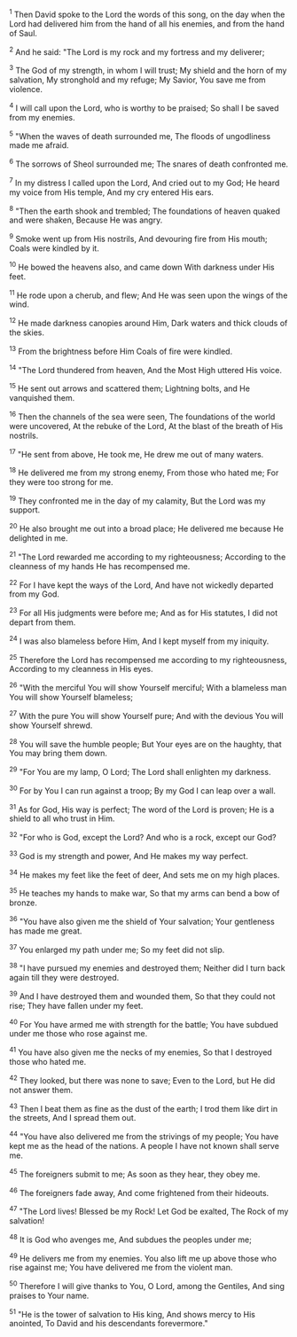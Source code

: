 <sup>1</sup> 
Then David spoke to the Lord the words of this song, on the day when the Lord had delivered him from the hand of all his enemies, and from the hand of Saul. 

<sup>2</sup> 
And he said: "The Lord is my rock and my fortress and my deliverer; 

<sup>3</sup> 
The God of my strength, in whom I will trust; My shield and the horn of my salvation, My stronghold and my refuge; My Savior, You save me from violence. 

<sup>4</sup> 
I will call upon the Lord, who is worthy to be praised; So shall I be saved from my enemies. 

<sup>5</sup> 
"When the waves of death surrounded me, The floods of ungodliness made me afraid. 

<sup>6</sup> 
The sorrows of Sheol surrounded me; The snares of death confronted me. 

<sup>7</sup> 
In my distress I called upon the Lord, And cried out to my God; He heard my voice from His temple, And my cry entered His ears. 

<sup>8</sup> 
"Then the earth shook and trembled; The foundations of heaven quaked and were shaken, Because He was angry. 

<sup>9</sup> 
Smoke went up from His nostrils, And devouring fire from His mouth; Coals were kindled by it. 

<sup>10</sup> 
He bowed the heavens also, and came down With darkness under His feet. 

<sup>11</sup> 
He rode upon a cherub, and flew; And He was seen upon the wings of the wind. 

<sup>12</sup> 
He made darkness canopies around Him, Dark waters and thick clouds of the skies. 

<sup>13</sup> 
From the brightness before Him Coals of fire were kindled. 

<sup>14</sup> 
"The Lord thundered from heaven, And the Most High uttered His voice. 

<sup>15</sup> 
He sent out arrows and scattered them; Lightning bolts, and He vanquished them. 

<sup>16</sup> 
Then the channels of the sea were seen, The foundations of the world were uncovered, At the rebuke of the Lord, At the blast of the breath of His nostrils. 

<sup>17</sup> 
"He sent from above, He took me, He drew me out of many waters. 

<sup>18</sup> 
He delivered me from my strong enemy, From those who hated me; For they were too strong for me. 

<sup>19</sup> 
They confronted me in the day of my calamity, But the Lord was my support. 

<sup>20</sup> 
He also brought me out into a broad place; He delivered me because He delighted in me. 

<sup>21</sup> 
"The Lord rewarded me according to my righteousness; According to the cleanness of my hands He has recompensed me. 

<sup>22</sup> 
For I have kept the ways of the Lord, And have not wickedly departed from my God. 

<sup>23</sup> 
For all His judgments were before me; And as for His statutes, I did not depart from them. 

<sup>24</sup> 
I was also blameless before Him, And I kept myself from my iniquity. 

<sup>25</sup> 
Therefore the Lord has recompensed me according to my righteousness, According to my cleanness in His eyes. 

<sup>26</sup> 
"With the merciful You will show Yourself merciful; With a blameless man You will show Yourself blameless; 

<sup>27</sup> 
With the pure You will show Yourself pure; And with the devious You will show Yourself shrewd. 

<sup>28</sup> 
You will save the humble people; But Your eyes are on the haughty, that You may bring them down. 

<sup>29</sup> 
"For You are my lamp, O Lord; The Lord shall enlighten my darkness. 

<sup>30</sup> 
For by You I can run against a troop; By my God I can leap over a wall. 

<sup>31</sup> 
As for God, His way is perfect; The word of the Lord is proven; He is a shield to all who trust in Him. 

<sup>32</sup> 
"For who is God, except the Lord? And who is a rock, except our God? 

<sup>33</sup> 
God is my strength and power, And He makes my way perfect. 

<sup>34</sup> 
He makes my feet like the feet of deer, And sets me on my high places. 

<sup>35</sup> 
He teaches my hands to make war, So that my arms can bend a bow of bronze. 

<sup>36</sup> 
"You have also given me the shield of Your salvation; Your gentleness has made me great. 

<sup>37</sup> 
You enlarged my path under me; So my feet did not slip. 

<sup>38</sup> 
"I have pursued my enemies and destroyed them; Neither did I turn back again till they were destroyed. 

<sup>39</sup> 
And I have destroyed them and wounded them, So that they could not rise; They have fallen under my feet. 

<sup>40</sup> 
For You have armed me with strength for the battle; You have subdued under me those who rose against me. 

<sup>41</sup> 
You have also given me the necks of my enemies, So that I destroyed those who hated me. 

<sup>42</sup> 
They looked, but there was none to save; Even to the Lord, but He did not answer them. 

<sup>43</sup> 
Then I beat them as fine as the dust of the earth; I trod them like dirt in the streets, And I spread them out. 

<sup>44</sup> 
"You have also delivered me from the strivings of my people; You have kept me as the head of the nations. A people I have not known shall serve me. 

<sup>45</sup> 
The foreigners submit to me; As soon as they hear, they obey me. 

<sup>46</sup> 
The foreigners fade away, And come frightened from their hideouts. 

<sup>47</sup> 
"The Lord lives! Blessed be my Rock! Let God be exalted, The Rock of my salvation! 

<sup>48</sup> 
It is God who avenges me, And subdues the peoples under me; 

<sup>49</sup> 
He delivers me from my enemies. You also lift me up above those who rise against me; You have delivered me from the violent man. 

<sup>50</sup> 
Therefore I will give thanks to You, O Lord, among the Gentiles, And sing praises to Your name. 

<sup>51</sup> 
"He is the tower of salvation to His king, And shows mercy to His anointed, To David and his descendants forevermore."